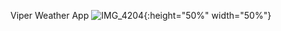 Viper Weather App
![IMG_4204](https://user-images.githubusercontent.com/91215763/146670857-99c1fa7a-db2e-4693-8f54-a730510719a2.PNG){:height="50%" width="50%"}
